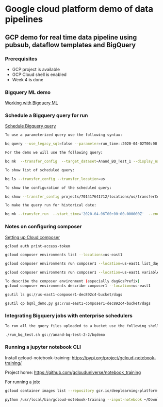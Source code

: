 # Google cloud platform demo of data pipelines

## GCP demo for real time data pipeline using pubsub, dataflow templates and BigQuery

### Prerequisites

* GCP project is available
* GCP Cloud shell is enabled
* Week 4 is done

### Bigquery ML demo
[Working with Bigquery ML](https://cloud.google.com/bigquery-ml/docs/bigqueryml-web-ui-start)

### Schedule a Bigquery query for run

[Schedule Bigquery query](https://cloud.google.com/bigquery/docs/scheduling-queries)

```sh
To use a parameterized query use the following syntax:

bq query --use_legacy_sql=false --parameter=run_time::2020-04-02T00:00:00Z 'SELECT @run_time AS time, title, author, text FROM `bigquery-public-data.hacker_news.stories` LIMIT 3'

For the demo we will use the following query:

bq mk  --transfer_config  --target_dataset=Anand_BQ_Test_1 --display_name='schedule2' --params='{"query":"SELECT current_datetime()","destination_table_name_template":"schedule1","write_disposition":"WRITE_APPEND"}' --data_source=scheduled_query

To show list of scheduled query:

bq ls --transfer_config --transfer_location=us

To show the configuration of the scheduled query:

bq show --transfer_config projects/701417641712/locations/us/transferConfigs/5e885f7b-0000-2885-9364-f4f5e8079c6c

To make the query run for historical date:

bq mk --transfer_run  --start_time='2020-04-06T00:00:00.000000Z'  --end_time='2020-04-06T00:00:00.000000Z'  projects/701417641712/locations/us/transferConfigs/5e885f7b-0000-2885-9364-f4f5e8079c6c

```

### Notes on configuring composer
 
[Setting up Cloud composer](https://cloud.google.com/composer/docs/how-to/managing/creating#configuring_sendgrid_email_services)

``` sh
gcloud auth print-access-token

gcloud composer environments list --locations=us-east1

gcloud composer environments run composer1 --location=us-east1 list_dags

gcloud composer environments run composer1 --location=us-east1 variables -- --set gcp_bucket gs://anand-bq-test-2-2/

To describe the composer environment (especially dagGcsPrefix)
gcloud composer environments describe composer1 --location=us-east1

gsutil ls gs://us-east1-composer1-dec892c4-bucket/dags

gsutil cp bqml_demo.py gs://us-east1-composer1-dec892c4-bucket/dags

```
### Integrating Bigquery jobs with enterprise schedulers 

```sh
To run all the query files uploaded to a bucket use the following shell script:

./run_bq_test.sh gs://anand-bq-test-2-2/bqdemo

```

### Running a jupyter notebook CLI

Install gcloud-notebook-training: https://pypi.org/project/gcloud-notebook-training/

Project home: https://github.com/gclouduniverse/notebook_training

For running a job:
```sh
gcloud container images list --repository gcr.io/deeplearning-platform-release

python /usr/local/bin/gcloud-notebook-training --input-notebook ~/Downloads/VisualizingBigQuerypublicdata.ipynb --container-uri gcr.io/deeplearning-platform-release/tf-gpu.1-15:m43


```
